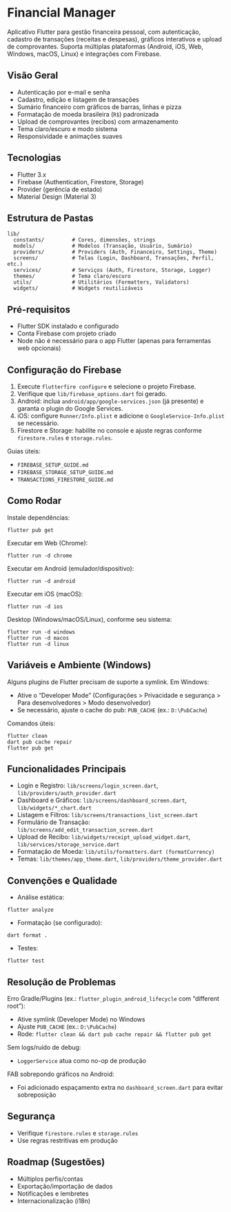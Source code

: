 # Financial Manager

Aplicativo Flutter para gestão financeira pessoal, com autenticação, cadastro de transações (receitas e despesas), gráficos interativos e upload de comprovantes. Suporta múltiplas plataformas (Android, iOS, Web, Windows, macOS, Linux) e integrações com Firebase.

## Visão Geral

- Autenticação por e-mail e senha
- Cadastro, edição e listagem de transações
- Sumário financeiro com gráficos de barras, linhas e pizza
- Formatação de moeda brasileira (`R$`) padronizada
- Upload de comprovantes (recibos) com armazenamento
- Tema claro/escuro e modo sistema
- Responsividade e animações suaves

## Tecnologias

- Flutter 3.x
- Firebase (Authentication, Firestore, Storage)
- Provider (gerência de estado)
- Material Design (Material 3)

## Estrutura de Pastas

```
lib/
  constants/         # Cores, dimensões, strings
  models/            # Modelos (Transação, Usuário, Sumário)
  providers/         # Providers (Auth, Financeiro, Settings, Theme)
  screens/           # Telas (Login, Dashboard, Transações, Perfil, etc.)
  services/          # Serviços (Auth, Firestore, Storage, Logger)
  themes/            # Tema claro/escuro
  utils/             # Utilitários (Formatters, Validators)
  widgets/           # Widgets reutilizáveis
```

## Pré-requisitos

- Flutter SDK instalado e configurado
- Conta Firebase com projeto criado
- Node não é necessário para o app Flutter (apenas para ferramentas web opcionais)

## Configuração do Firebase

1. Execute `flutterfire configure` e selecione o projeto Firebase.
2. Verifique que `lib/firebase_options.dart` foi gerado.
3. Android: inclua `android/app/google-services.json` (já presente) e garanta o plugin do Google Services.
4. iOS: configure `Runner/Info.plist` e adicione o `GoogleService-Info.plist` se necessário.
5. Firestore e Storage: habilite no console e ajuste regras conforme `firestore.rules` e `storage.rules`.

Guias úteis:

- `FIREBASE_SETUP_GUIDE.md`
- `FIREBASE_STORAGE_SETUP_GUIDE.md`
- `TRANSACTIONS_FIRESTORE_GUIDE.md`

## Como Rodar

Instale dependências:

```
flutter pub get
```

Executar em Web (Chrome):

```
flutter run -d chrome
```

Executar em Android (emulador/dispositivo):

```
flutter run -d android
```

Executar em iOS (macOS):

```
flutter run -d ios
```

Desktop (Windows/macOS/Linux), conforme seu sistema:

```
flutter run -d windows
flutter run -d macos
flutter run -d linux
```

## Variáveis e Ambiente (Windows)

Alguns plugins de Flutter precisam de suporte a symlink. Em Windows:

- Ative o “Developer Mode” (Configurações > Privacidade e segurança > Para desenvolvedores > Modo desenvolvedor)
- Se necessário, ajuste o cache do pub: `PUB_CACHE` (ex.: `D:\PubCache`)

Comandos úteis:

```
flutter clean
dart pub cache repair
flutter pub get
```

## Funcionalidades Principais

- Login e Registro: `lib/screens/login_screen.dart`, `lib/providers/auth_provider.dart`
- Dashboard e Gráficos: `lib/screens/dashboard_screen.dart`, `lib/widgets/*_chart.dart`
- Listagem e Filtros: `lib/screens/transactions_list_screen.dart`
- Formulário de Transação: `lib/screens/add_edit_transaction_screen.dart`
- Upload de Recibo: `lib/widgets/receipt_upload_widget.dart`, `lib/services/storage_service.dart`
- Formatação de Moeda: `lib/utils/formatters.dart (formatCurrency)`
- Temas: `lib/themes/app_theme.dart`, `lib/providers/theme_provider.dart`

## Convenções e Qualidade

- Análise estática:

```
flutter analyze
```

- Formatação (se configurado):

```
dart format .
```

- Testes:

```
flutter test
```

## Resolução de Problemas

Erro Gradle/Plugins (ex.: `flutter_plugin_android_lifecycle` com “different root”):

- Ative symlink (Developer Mode) no Windows
- Ajuste `PUB_CACHE` (ex.: `D:\PubCache`)
- Rode: `flutter clean && dart pub cache repair && flutter pub get`

Sem logs/ruído de debug:

- `LoggerService` atua como no-op de produção

FAB sobrepondo gráficos no Android:

- Foi adicionado espaçamento extra no `dashboard_screen.dart` para evitar sobreposição

## Segurança

- Verifique `firestore.rules` e `storage.rules`
- Use regras restritivas em produção

## Roadmap (Sugestões)

- Múltiplos perfis/contas
- Exportação/importação de dados
- Notificações e lembretes
- Internacionalização (i18n)
